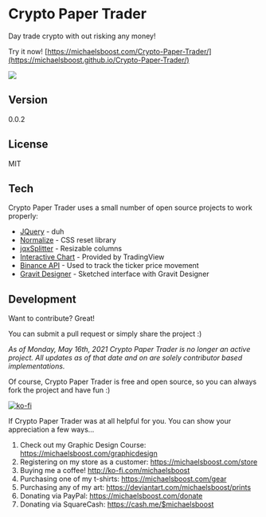 Crypto Paper Trader
===================

Day trade crypto with out risking any money! 

Try it now! [https://michaelsboost.com/Crypto-Paper-Trader/](https://michaelsboost.github.io/Crypto-Paper-Trader/)

![](https://raw.githubusercontent.com/michaelsboost/Crypto-Paper-Trader/gh-pages/screenshot.png)

Version
-------------

0.0.2

License
-------------

MIT 

Tech
-------------

Crypto Paper Trader uses a small number of open source projects to work properly:

* [JQuery](https://jquery.com/) - duh
* [Normalize](https://github.com/necolas/normalize.css) - CSS reset library
* [jqxSplitter](https://www.jqwidgets.com/jquery-widgets-demo/demos/jqxsplitter/index.htm#demos/jqxsplitter/defaultfunctionality.htm) - Resizable columns
* [Interactive Chart](https://www.tradingview.com/symbols/LTCUSDT/?utm_source=crypto-paper-trader.michaelsboost.repl.co&utm_medium=widget&utm_campaign=chart&utm_term=BINANCE%3ALTCUSDT) - Provided by TradingView
* [Binance API](https://github.com/binance/binance-spot-api-docs/blob/master/rest-api.md) - Used to track the ticker price movement
* [Gravit Designer](https://designer.gravit.io/) - Sketched interface with Gravit Designer

Development
-------------

Want to contribute? Great!  

You can submit a pull request or simply share the project :)

*As of Monday, May 16th, 2021 Crypto Paper Trader is no longer an active project.
All updates as of that date and on are solely contributor based implementations.*

Of course, Crypto Paper Trader is free and open source, so you can always fork the project and have fun :)

[![ko-fi](https://az743702.vo.msecnd.net/cdn/kofi2.png?v=0)](https://ko-fi.com/michaelsboost)

If Crypto Paper Trader was at all helpful for you. You can show your appreciation a few ways...

1) Check out my Graphic Design Course: https://michaelsboost.com/graphicdesign  
2) Registering on my store as a customer: https://michaelsboost.com/store  
3) Buying me a coffee! http://ko-fi.com/michaelsboost  
4) Purchasing one of my t-shirts: https://michaelsboost.com/gear  
5) Purchasing any of my art: https://deviantart.com/michaelsboost/prints  
6) Donating via PayPal: https://michaelsboost.com/donate  
7) Donating via SquareCash: https://cash.me/$michaelsboost  